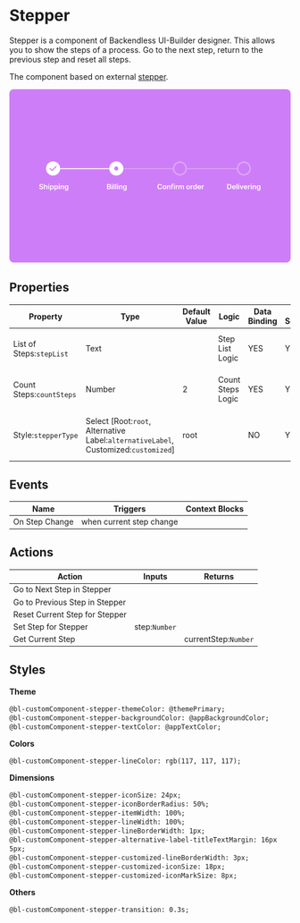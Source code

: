# Stepper

Stepper is a component of Backendless UI-Builder designer. This allows you to show the steps of a process. Go to the next step, return to the previous step and reset all steps.

The component based on external [stepper](https://mui.com/material-ui/react-stepper/).

<p align="center">
  <img src="./thumbnail.png" alt="main thumbnail" width="780"/>
</p>

## Properties

| Property                 | Type                                                                                | Default Value | Logic             | Data Binding | UI Setting | Description                                   |
|--------------------------|-------------------------------------------------------------------------------------|---------------|-------------------|--------------|------------|-----------------------------------------------|
| List of Steps:`stepList` | Text                                                                                |               | Step List Logic   | YES          | YES        | Allows to determine the list of steps         |
| Count Steps:`countSteps` | Number                                                                              | 2             | Count Steps Logic | YES          | YES        | Allows to determine the count steps           |
| Style:`stepperType`      | Select [Root:`root`, Alternative Label:`alternativeLabel`, Customized:`customized`] | root          |                   | NO           | YES        | Allows to determine the type of stepper style |

## Events

| Name           | Triggers                 | Context Blocks |
|----------------|--------------------------|----------------|
| On Step Change | when current step change |                |

## Actions

| Action                         | Inputs        | Returns              |
|--------------------------------|---------------|----------------------|
| Go to Next Step in Stepper     |               |                      |
| Go to Previous Step in Stepper |               |                      |
| Reset Current Step for Stepper |               |                      |
| Set Step for Stepper           | step:`Number` |                      |
| Get Current Step               |               | currentStep:`Number` |

## Styles

**Theme**
```
@bl-customComponent-stepper-themeColor: @themePrimary;
@bl-customComponent-stepper-backgroundColor: @appBackgroundColor;
@bl-customComponent-stepper-textColor: @appTextColor;
```

**Colors**
```
@bl-customComponent-stepper-lineColor: rgb(117, 117, 117);
```

**Dimensions**
```
@bl-customComponent-stepper-iconSize: 24px;
@bl-customComponent-stepper-iconBorderRadius: 50%;
@bl-customComponent-stepper-itemWidth: 100%;
@bl-customComponent-stepper-lineWidth: 100%;
@bl-customComponent-stepper-lineBorderWidth: 1px;
@bl-customComponent-stepper-alternative-label-titleTextMargin: 16px 5px;
@bl-customComponent-stepper-customized-lineBorderWidth: 3px;
@bl-customComponent-stepper-customized-iconSize: 18px;
@bl-customComponent-stepper-customized-iconMarkSize: 8px;
```

**Others**
```
@bl-customComponent-stepper-transition: 0.3s;
```
